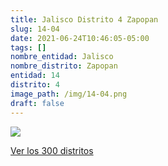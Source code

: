 ```yaml
---
title: Jalisco Distrito 4 Zapopan
slug: 14-04
date: 2021-06-24T10:46:05-05:00
tags: []
nombre_entidad: Jalisco
nombre_distrito: Zapopan
entidad: 14
distrito: 4
image_path: /img/14-04.png
draft: false
---
```


![](/img/14-04.png)

[Ver los 300 distritos](/docs/elecciones-2021)
